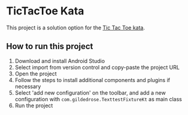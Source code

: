 # TicTacToe Kata 

This project is a solution option for the [Tic Tac Toe kata](https://github.com/emilybache/GildedRose-Refactoring-Kata).

## How to run this project

1. Download and install Android Studio
2. Select import from version control and copy-paste the project URL 
3. Open the project
4. Follow the steps to install additional components and plugins if necessary
4. Select 'add new configuration' on the toolbar, and add a new configuration with `com.gildedrose.TexttestFixtureKt` as main class
5. Run the project

